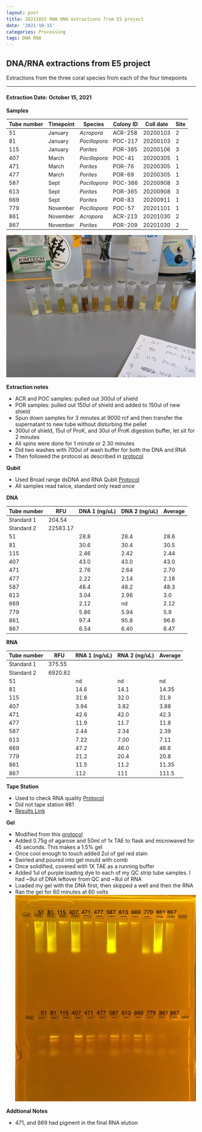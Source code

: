 ```yaml
---
layout: post
title: 20211015 RNA DNA extractions from E5 project
date: '2021-10-15'
categories: Processing
tags: DNA RNA
---
```


## DNA/RNA extractions from E5 project

Extractions from the three coral species from each of the four timepoints

---

#### Extraction Date: October 15, 2021 
**Samples**

| Tube number 	| Timepoint	   	| Species	    | Colony ID 	| Coll date		| Site       	|
|-------------	|------------	|-------------	|-------------	|-------------	|-------------	|
| 51		 	| January	 	| *Acropora*	| ACR-258      	| 20200103   	| 2				|
| 81			| January	 	| *Pocillopora*	| POC-217	    | 20200103		| 2				|
| 115		 	| January	  	| *Porites*		| POR-385    	| 20200106  	| 3				|
| 407		 	| March		 	| *Pocillopora*	| POC-41    	| 20200305   	| 1				|
| 471			| March 		| *Porites*		| POR-76	    | 20200305		| 1				|
| 477		 	| March	  		| *Porites*		| POR-69    	| 20200305  	| 1				|
| 587		 	| Sept		 	| *Pocillopora*	| POC-366     	| 20200908   	| 3				|
| 613			| Sept	 		| *Porites*		| POR-365	    | 20200908		| 3				|
| 669		 	| Sept		  	| *Porites*		| POR-83     	| 20200911  	| 1				|
| 779		 	| November	 	| *Pocillopora*	| POC-57	   	| 20201101   	| 1				|
| 861			| November	 	| *Acropora*	| ACR-213	    | 20201030		| 2				|
| 867		 	| November	  	| *Porites*		| POR-209    	| 20201030  	| 2				|


![20211015_samples.jpg](https://github.com/Kterpis/Putnam_Lab_Notebook/blob/master/images/samples/20211015_samples.jpg?raw=true)


**Extraction notes**
 - ACR and POC samples: pulled out 300ul of shield
 - POR samples: pulled out 150ul of shield and added to 150ul of new shield 
 - Spun down samples for 3 minutes at 9000 rcf and then transfer the supernatant to new tube without disturbing the pellet
 - 300ul of shield, 15ul of ProK, and 30ul of ProK digestion buffer, let sit for 2 minutes
 - All spins were done for 1 minute or 2.30 minutes
 - Did two washes with 700ul of wash buffer for both the DNA and RNA
 - Then followed the protocol as described in [protocol](https://github.com/emmastrand/EmmaStrand_Notebook/blob/master/_posts/2019-05-31-Zymo-Duet-RNA-DNA-Extraction-Protocol.md)


**Qubit**
 - Used Broad range dsDNA and RNA Qubit [Protocol](https://meschedl.github.io/MESPutnam_Open_Lab_Notebook/Qubit-Protocol/)
 - All samples read twice, standard only read once
 
**DNA**

| Tube number 	| RFU		   	| DNA 1 (ng/uL) | DNA 2 (ng/uL) | Average     	|
|-------------	|------------	|-------------	|-------------	|-------------	|
| Standard 1  	| 204.54	 	| 		      	| 		      	|	         	|
| Standard 2 	| 22583.17	 	| 		    	| 		    	| 	        	|
| 51		 	|		     	| 28.8	     	| 28.4	     	| 28.6        	|
| 81		 	| 			   	| 30.6  	    | 30.4        	| 30.5			|
| 115		  	|		     	| 2.46 	      	| 2.42        	| 2.44       	|
| 407		 	| 			   	| 43.0        	| 43.0        	| 43.0      	|
| 471		  	|		     	| 2.76      	| 2.64         	| 2.70        	|
| 477		 	| 			   	| 2.22      	| 2.14	      	| 2.18       	|
| 587		  	|		     	| 48.4       	| 48.2        	| 48.3       	|
| 613		 	| 			   	| 3.04       	| 2.96         	| 3.0       	|
| 669		  	|		     	| 2.12  	    | nd         	| 2.12        	|
| 779		 	| 			   	| 5.86        	| 5.94        	| 5.9        	|
| 861		  	|		     	| 97.4      	| 95.8      	| 96.6       	|
| 867		 	| 			   	| 6.54       	| 6.40         	| 6.47       	|


**RNA**


| Tube number 	| RFU		   	| RNA 1 (ng/uL) | RNA 2 (ng/uL) | Average     	|
|-------------	|------------	|-------------	|-------------	|-------------	|
| Standard 1  	| 375.55	 	| 		      	| 		      	|	         	|
| Standard 2 	| 6920.82	 	| 		    	| 		    	| 	        	|
| 51		 	|		     	| nd	     	| nd	     	| nd        	|
| 81		 	| 			   	| 14.6  	    | 14.1        	| 14.35			|
| 115		  	|		     	| 31.8 	      	| 32.0        	| 31.9       	|
| 407		 	| 			   	| 3.94        	| 3.82        	| 3.88      	|
| 471		  	|		     	| 42.6      	| 42.0         	| 42.3        	|
| 477		 	| 			   	| 11.9      	| 11.7	      	| 11.8       	|
| 587		  	|		     	| 2.44       	| 2.34        	| 2.39       	|
| 613		 	| 			   	| 7.22       	| 7.00         	| 7.11       	|
| 669		  	|		     	| 47.2  	    | 46.0         	| 46.6        	|
| 779		 	| 			   	| 21.2        	| 20.4        	| 20.8        	|
| 861		  	|		     	| 11.5      	| 11.2      	| 11.35       	|
| 867		 	| 			   	| 112        	| 111         	| 111.5       	|


**Tape Station**
 - Used to check RNA quality [Protocol](https://meschedl.github.io/MESPutnam_Open_Lab_Notebook/RNA-TapeStation-Protocol/) 
 - Did not tape station #81
 - [Results Link](https://github.com/Kterpis/Putnam_Lab_Notebook/blob/79720b4d7acf16356e6cc9a667193ecd6054bb35/images/tape_station/2021-10-15%20-%2014.16.05.pdf)

**Gel**
 - Modified from this [protocol](https://meschedl.github.io/MESPutnam_Open_Lab_Notebook/Gel-Protocol/)
 - Added 0.75g of agarose and 50ml of 1x TAE to flask and microwaved for 45 seconds. This makes a 1.5% gel
 - Once cool enough to touch added 2ul of gel red stain
 - Swirled and poured into gel mould with comb
 - Once solidified, covered with 1X TAE as a running buffer
 - Added 1ul of purple loading dye to each of my QC strip tube samples. I had ~9ul of DNA leftover from QC and ~8ul of RNA
 - Loaded my gel with the DNA first, then skipped a well and then the RNA
 - Ran the gel for 60 minutes at 60 volts
 ![2021015_gel.jpg](https://github.com/Kterpis/Putnam_Lab_Notebook/blob/master/images/gels/20211015_gel.jpg?raw=true)
 
 **Addtional Notes**
  - 471, and 669 had pigment in the final RNA elution

